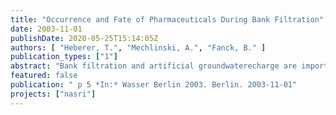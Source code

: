 ```yaml
---
title: "Occurrence and Fate of Pharmaceuticals During Bank Filtration"
date: 2003-11-01
publishDate: 2020-05-25T15:14:05Z
authors: [ "Heberer, T.", "Mechlinski, A.", "Fanck, B." ]
publication_types: ["1"]
abstract: "Bank filtration and artificial groundwaterecharge are important, effective and cheap techniques for surface water treatment and removal of microbes, inorganic and some organic contaminants. Nevertheless, mechanisms of the removal of impurities and of the chemical reactions of the water components have not been understood sufficiently and are therefore subject of this research project. The interdisciplinary project of the Berlin Centre of Competence for Water (KWB gGmbH) entitled NASRI (Natural and Artificial Systems for Recharge and Infiltration) concentrates among other topics also on nicroorganisms and trace organic substances frequently detected in surface waters."
featured: false
publication: " p 5 *In:* Wasser Berlin 2003. Berlin. 2003-11-01"
projects: ["nasri"]
---
```


